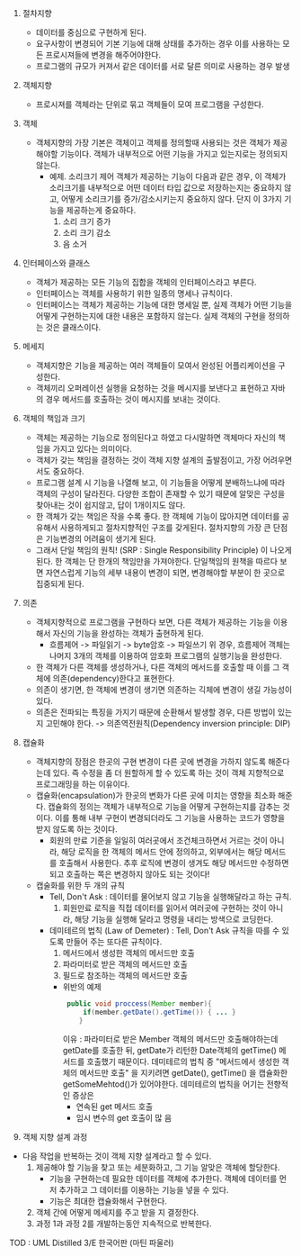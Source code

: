 1. 절차지향
    * 데이터를 중심으로 구현하게 된다. 
    * 요구사항이 변경되어 기본 기능에 대해 상태를 추가하는 경우 이를 사용하는 모든 프로시져들에 변경을 해주어야한다. 
    * 프로그램의 규모가 커져서 같은 데이터를 서로 달른 의미로 사용하는 경우 발생

2. 객체지향
    * 프로시져를 객체라는 단위로 묶고 객체들이 모여 프로그램을 구성한다. 
    
3. 객체 
    * 객체지향의 가장 기본은 객체이고 객체를 정의할때 사용되는 것은 객체가 제공해야할 기능이다. 
      객체가 내부적으로 어떤 기능을 가지고 있는지로는 정의되지 않는다. 
        - 예제. 소리크기 제어 객체가 제공하는 기능이 다음과 같은 경우, 이 객체가 소리크기를 내부적으로 어떤 데이터 타입 값으로 
        저장하는지는 중요하지 않고, 어떻게 소리크기를 증가/감소시키는지 중요하지 않다. 단지 이 3가지 기능을 제공하는게 중요하다.
            1. 소리 크기 증가
            2. 소리 크기 감소
            3. 음 소거
            
4. 인터페이스와 클래스
    * 객체가 제공하는 모든 기능의 집합을 객체의 인터페이스라고 부른다.
    * 인터페이스는 객체를 사용하기 위한 일종의 명세나 규칙이다. 
    * 인터페이스는 객체가 제공하는 기능에 대한 명세일 뿐, 실제 객체가 어떤 기능을 어떻게 구현하는지에 대한 내용은 포함하지 않는다. 
      실제 객체의 구현을 정의하는 것은 클래스이다. 
      
5. 메세지
    * 객체지향은 기능을 제공하는 여러 객체들이 모여서 완성된 어플리케이션을 구성한다. 
    * 객체끼리 오퍼레이션 실행을 요청하는 것을 메시지를 보낸다고 표현하고 자바의 경우 메서드를 호출하는 것이 메시지를 보내는 것이다.
    
6. 객체의 책임과 크기
    * 객체는 제공하는 기능으로 정의된다고 하였고 다시말하면 객체마다 자신의 책임을 가지고 있다는 의미이다. 
    * 객체가 갖는 책임을 결정하는 것이 객체 지향 설계의 출발점이고, 가장 어려우면서도 중요하다.  
    * 프로그램 설계 시 기능을 나열해 보고, 이 기능들을 어떻게 분배하느냐에 따라 객체의 구성이 달라진다. 
      다양한 조합이 존재할 수 있기 때문에 알맞은 구성을 찾아내는 것이 쉽지않고, 답이 1개이지도 않다. 
    * 한 객체가 갖는 책임은 작을 수록 좋다. 한 객체에 기능이 많아지면 데이터를 공유해서 사용하게되고 절차지향적인 구조를 갖게된다.
      절차지향의 가장 큰 단점은 기능변경의 어려움이 생기게 된다.
    * 그래서 단일 책임의 원칙! (SRP : Single Responsibility Principle) 이 나오게 된다. 
      한 객체는 단 한개의 책임만을 가져야한다. 단일책임의 원책을 따르다 보면 자연스럽게 기능의 세부 내용이 변경이 되면, 
      변경해야할 부분이 한 곳으로 집중되게 된다. 
      
7. 의존
    * 객체지향적으로 프로그램을 구현하다 보면, 다른 객체가 제공하는 기능을 이용해서 자신의 기능을 완성하는 객체가 출현하게 된다. 
        - 흐름제어 -> 파일읽기
                  -> byte암호 
                  -> 파일쓰기
          위 경우, 흐름제어 객체는 나머지 3개의 객체를 이용하여 암호화 프로그램의 실행기능을 완성한다. 
    * 한 객체가 다른 객체를 생성하거나, 다른 객체의 메서드를 호출할 때 이를 그 객체에 의존(dependency)한다고 표현한다.
    * 의존이 생기면, 한 객체에 변경이 생기면 의존하는 긱체에 변경이 생길 가능성이 있다. 
    * 의존은 전파되는 특징을 가지기 때문에 순환해서 발생할 경우, 다른 방법이 있는지 고민해야 한다. 
      -> 의존역전원칙(Dependency inversion principle: DIP)
      
8. 캡슐화
    * 객체지향의 장점은 한곳의 구현 변경이 다른 곳에 변경을 가하지 않도록 해준다는데 있다. 즉 수정을 좀 더 원할하게 할 수 
      있도록 하는 것이 객체 지향적으로 프로그래밍을 하는 이유이다.
    * 캡슐화(encapsulation)가 한곳의 변화가 다른 곳에 미치는 영향을 최소화 해준다. 캡슐화의 정의는 객체가 내부적으로 기능을
      어떻게 구현하는지를 감추는 것이다. 이를 통해 내부 구현이 변경되더라도 그 기능을 사용하는 코드가 영향을 받지 않도록 하는 것이다. 
        - 회원의 만료 기준을 일일히 여러곳에서 조건체크하면서 거르는 것이 아니라, 해당 로직을 한 객체의 메서드 안에 정의하고,
          외부에서는 해당 메서드를 호출해서 사용한다. 추후 로직에 변경이 생겨도 해당 메서드만 수정하면 되고 호출하는 쪽은 변경하지
          않아도 되는 것이다!
    * 캡술화를 위한 두 개의 규칙
        - Tell, Don't Ask : 데이터를 물어보지 않고 기능을 실행해달라고 하는 규칙.
            1. 회원만료 로직을 직접 데이터를 읽어서 여러곳에 구현하는 것이 아니라, 해당 기능을 실행해 달라고 명령을 내리는
               방색으로 코딩한다. 
        - 데미테르의 법칙 (Law of Demeter) : Tell, Don't Ask 규칙을 따를 수 있도록 만들어 주는 또다른 규칙이다.  
            1. 메서드에서 생성한 객체의 메서드만 호출
            2. 파라미터로 받은 객체의 메서드만 호출
            3. 필드로 참조하는 객체의 메서드만 호출
            -  위반의 예제
                ``` JAVA
                 public void proccess(Member member){
                     if(member.getDate().getTime()) { ... } 
                    }
                ```
                이유 : 파라미터로 받은 Member 객체의 메서드만 호출해야하는데 getDate를 호출한 뒤, getDate가 리턴한
                      Date객체의 getTime() 메서드를 호출했기 때문이다. 데미테르의 법칙 중 "메서드에서 생성한 객체의
                      메서드만 호출" 을 지키려면 getDate(), getTime() 을 캡슐화한 getSomeMehtod()가 있어야한다.
                데미테르의 법칙을 어기는 전향적인 증상은 
                * 연속된 get 메서드 호출
                * 임시 변수의 get 호출이 많  음
                
                
9. 객체 지향 설계 과정 
- 다음 작업을 반복하는 것이 객체 지향 설계라고 할 수 있다.
    1. 제공해야 할 기능을 찾고 또는 세분화하고, 그 기능 알맞은 객체에 할당한다.
       * 기능을 구현하는데 필요한 데이터를 객체에 추가한다. 객체에 데이터를 먼저 추가하고 그 데이터를 이용하는 기능을 넣을 수 있다. 
       * 기능은 최대한 캡슐화해서 구현한다. 
    2. 객체 간에 어떻게 메세지를 주고 받을 지 결정한다.
    3. 과정 1과 과정 2를 개발하는동안 지속적으로 반복한다. 
     
   
   
   
TOD : UML Distilled 3/E 한국어판 (마틴 파울러)
      
    